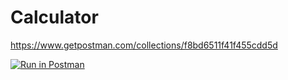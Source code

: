 # Calculator

https://www.getpostman.com/collections/f8bd6511f41f455cdd5d

[![Run in Postman](https://run.pstmn.io/button.svg)](https://app.getpostman.com/run-collection/f8bd6511f41f455cdd5d)
